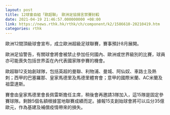 ```yaml
---
layout: post
title: 12球會自組「歐超聯」　歐洲足協揚言禁賽封殺
date: 2021-04-19 21:46:57.000000000 +08:00
link: https://news.rthk.hk/rthk/ch/component/k2/1586610-20210419.htm
categories: rthk
---
```


歐洲12間頂級球會宣布，成立歐洲超級足球聯賽，賽事預計8月展開。

歐洲足協警告，有關球會將會被禁止參加任何國內、歐洲或世界級別的比賽，球員亦可能喪失包括世界盃在內代表國家隊參賽的機會。

歐超聯12支始創球隊，包括英超的曼聯、利物浦、曼城、阿仙奴、車路士及熱刺；西甲的巴塞羅那、皇家馬德里及馬德里體育會；意甲的國際米蘭、AC米蘭及祖雲達斯。

賽會由皇家馬德里會長佩雷斯擔任主席，稍後會再邀請3隊加入，這15隊是固定參賽球隊。剩餘5個名額根據當地聯賽成績而定。據報15支創始球會將可以瓜分35億歐元，作為基建及補償疫情帶來的損失。
